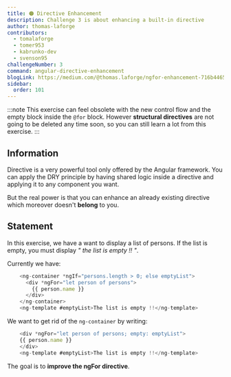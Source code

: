 ```yaml
---
title: 🟠 Directive Enhancement
description: Challenge 3 is about enhancing a built-in directive
author: thomas-laforge
contributors:
  - tomalaforge
  - tomer953
  - kabrunko-dev
  - svenson95
challengeNumber: 3
command: angular-directive-enhancement
blogLink: https://medium.com/@thomas.laforge/ngfor-enhancement-716b44656a6c
sidebar:
  order: 101
---
```


:::note
This exercise can feel obsolete with the new control flow and the empty block inside the `@for` block. However **structural directives** are not going to be deleted any time soon, so you can still learn a lot from this exercise.
:::

## Information

Directive is a very powerful tool only offered by the Angular framework. You can apply the DRY principle by having shared logic inside a directive and applying it to any component you want.

But the real power is that you can enhance an already existing directive which moreover doesn't **belong** to you.

## Statement

In this exercise, we have a want to display a list of persons. If the list is empty, you must display _" the list is empty !! "_.

Currently we have:

```typescript
    <ng-container *ngIf="persons.length > 0; else emptyList">
      <div *ngFor="let person of persons">
        {{ person.name }}
      </div>
    </ng-container>
    <ng-template #emptyList>The list is empty !!</ng-template>
```

We want to get rid of the `ng-container` by writing:

```typescript
    <div *ngFor="let person of persons; empty: emptyList">
    {{ person.name }}
    </div>
    <ng-template #emptyList>The list is empty !!</ng-template>
```

The goal is to **improve the ngFor directive**.

